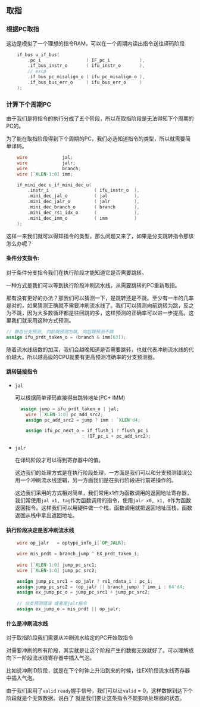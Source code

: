 ## 取指

### 根据PC取指

这边是模拟了一个理想的指令RAM，可以在一个周期内读出指令送往译码阶段

```verilog
    if_bus u_if_bus(
        .pc_i                 ( IF_pc_i           ),
        .if_bus_instr_o       ( ifu_instr_o       ),
        // excp
        .if_bus_pc_misalign_o ( ifu_pc_misalign_o ),
        .if_bus_bus_err_o     ( ifu_bus_err_o     )
    );
```

### 计算下个周期PC

由于我们是将指令的执行分成了五个阶段，所以在取指阶段是无法得知下个周期的PC的。

为了能在取指阶段得到下个周期的PC，我们必选知道指令的类型，所以就需要简单译码。

```verilog
    wire             jal;
    wire             jalr;
    wire             branch;
    wire [`XLEN-1:0] imm;

    if_mini_dec u_if_mini_dec_u(
        .instr_i                 ( ifu_instr_o  ),
        .mini_dec_jal_o          ( jal          ),
        .mini_dec_jalr_o         ( jalr         ),
        .mini_dec_branch_o       ( branch       ),
        .mini_dec_rs1_idx_o      (              ),
        .mini_dec_imm_o          ( imm          )   
    );
```

这样一来我们就可以得知指令的类型，那么问题又来了，如果是分支跳转指令那该怎么办呢？

#### 条件分支指令:

对于条件分支指令我们在执行阶段才能知道它是否需要跳转。

一种方式是我们可以等到执行阶段冲刷流水线，从需要跳转的PC重新取指。

那有没有更好的办法？那我们可以猜测一下，是跳转还是不跳。至少有一半的几率是对的，如果猜测正确就不需要冲刷流水线了。我们可以猜测向前跳转为跳，反之为不跳，因为大多数循环都是往回跳的多，这样预测的正确率可以进一步提高。这里我们就采用这种方式预测。

```verilog
// 静态分支预测, 向前跳预测为跳, 向后跳预测不跳
assign ifu_prdt_taken_o = (branch & imm[63]);
```

随着流水线级数的加深，我们会越晚知道是否需要跳转，也就代表冲刷流水线的代价越大。所以越高级的CPU就要有更高预测准确率的分支预测器。

#### 跳转链接指令

- `jal`

  可以根据简单译码直接得出跳转地址(PC+ IMM)

  ```verilog
  	assign jump = ifu_prdt_taken_o | jal;
      wire [`XLEN-1:0] pc_add_src2;
      assign pc_add_src2 = jump ? imm : `XLEN'd4;
  
      assign ifu_pc_next_o = if_flush_i ? flush_pc_i 
                           : (IF_pc_i + pc_add_src2);
  ```

- `jalr`

  在译码阶段才可以得到寄存器中的值。

  这边我们的处理方式是在执行阶段处理，一方面是我们可以和分支预测错误公用一个冲刷流水线逻辑，另一方面我们是在执行阶段进行前递操作的。

  这边我们采用的方式相对简单，我们常用x1作为函数调用的返回地址寄存器，我们常使用`jal x1, tag`作为函数调用的指令，使用`jalr x0, x1, 0`作为函数返回指令。这样我们可以用硬件做一个栈，函数调用就把返回地址压栈，函数返回从栈中拿出返回地址。

#### 执行阶段决定是否冲刷流水线

```verilog
    wire op_jalr   = optype_info_i[`OP_JALR];

    wire mis_prdt = branch_jump ^ EX_prdt_taken_i;
    
    wire [`XLEN-1:0] jump_pc_src1;
    wire [`XLEN-1:0] jump_pc_src2;

    assign jump_pc_src1 = op_jalr ? rs1_rdata_i : pc_i;
    assign jump_pc_src2 = (op_jalr || branch_jump) ? imm_i : 64'd4;
    assign ex_jump_pc_o = jump_pc_src1 + jump_pc_src2;
	
	// 分支预测错误 或者是jalr指令
    assign ex_jump_o = mis_prdt || op_jalr;
```

#### 什么是冲刷流水线

对于取指阶段我们需要从冲刷流水给定的PC开始取指令

对需要冲刷的所有阶段，其实就是让这个阶段产生的数据无效就好了。可以理解成向下一阶段流水线寄存器中插入气泡。

比如说冲刷ID阶段，就是在下个时钟上升沿到来的时候，往EX阶段流水线寄存器中插入气泡。

由于我们采用了`valid` `ready`握手信号，我们可以让`valid` = 0，这样数据到达下个阶段就是个无效数据。说白了 就是我们要让这条指令不能影响处理器的状态。